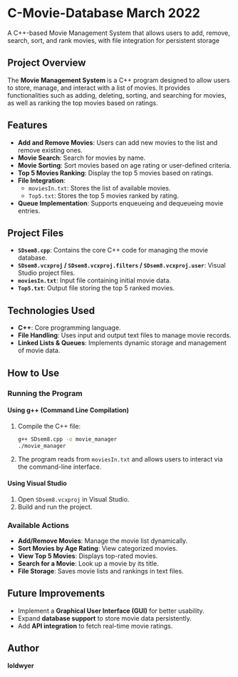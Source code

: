 # C-Movie-Database March 2022
A C++-based Movie Management System that allows users to add, remove, search, sort, and rank movies, with file integration for persistent storage

## Project Overview
The **Movie Management System** is a C++ program designed to allow users to store, manage, and interact with a list of movies. It provides functionalities such as adding, deleting, sorting, and searching for movies, as well as ranking the top movies based on ratings.

## Features
- **Add and Remove Movies**: Users can add new movies to the list and remove existing ones.
- **Movie Search**: Search for movies by name.
- **Movie Sorting**: Sort movies based on age rating or user-defined criteria.
- **Top 5 Movies Ranking**: Display the top 5 movies based on ratings.
- **File Integration**:
  - `moviesIn.txt`: Stores the list of available movies.
  - `Top5.txt`: Stores the top 5 movies ranked by rating.
- **Queue Implementation**: Supports enqueueing and dequeueing movie entries.

## Project Files
- **`SDsem8.cpp`**: Contains the core C++ code for managing the movie database.
- **`SDsem8.vcxproj` / `SDsem8.vcxproj.filters` / `SDsem8.vcxproj.user`**: Visual Studio project files.
- **`moviesIn.txt`**: Input file containing initial movie data.
- **`Top5.txt`**: Output file storing the top 5 ranked movies.

## Technologies Used
- **C++**: Core programming language.
- **File Handling**: Uses input and output text files to manage movie records.
- **Linked Lists & Queues**: Implements dynamic storage and management of movie data.

## How to Use
### Running the Program
#### **Using g++ (Command Line Compilation)**
1. Compile the C++ file:
   ```sh
   g++ SDsem8.cpp -o movie_manager
   ./movie_manager
   ```

2. The program reads from `moviesIn.txt` and allows users to interact via the command-line interface.

#### **Using Visual Studio**
1. Open `SDsem8.vcxproj` in Visual Studio.
2. Build and run the project.

### Available Actions
- **Add/Remove Movies**: Manage the movie list dynamically.
- **Sort Movies by Age Rating**: View categorized movies.
- **View Top 5 Movies**: Displays top-rated movies.
- **Search for a Movie**: Look up a movie by its title.
- **File Storage**: Saves movie lists and rankings in text files.

## Future Improvements
- Implement a **Graphical User Interface (GUI)** for better usability.
- Expand **database support** to store movie data persistently.
- Add **API integration** to fetch real-time movie ratings.

## Author
**loldwyer**
